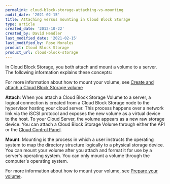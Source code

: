 ```yaml
---
permalink: cloud-block-storage-attaching-vs-mounting
audit_date: '2021-02-15'
title: Attaching versus mounting in Cloud Block Storage
type: article
created_date: '2012-10-22'
created_by: David Hendler
last_modified_date: '2021-02-15'
last_modified_by: Rose Morales
product: Cloud Block Storage
product_url: cloud-block-storage
---
```


In Cloud Block Storage, you both attach and mount a volume to a server. The
following information explains these concepts:

For more information about how to mount your volume, see [Create and attach a Cloud Block Storage volume](/support/how-to/create-and-attach-a-cloud-block-storage-volume/)

**Attach**: When you attach a Cloud Block Storage Volume to a server, a
logical connection is created from a Cloud Block Storage node to the
hypervisor hosting your cloud server. This process happens over a network link
via the iSCSI protocol and exposes the new volume as a virtual device
to the host. To your Cloud Server, the volume appears as a new raw
storage device. You can attach a Cloud Block Storage Volume through
either the API or the [Cloud Control Panel](https://login.rackspace.com/).

**Mount**: Mounting is the process in which a user instructs the operating
system to map the directory structure logically to a physical storage device.
You can mount your volume after you attach and format it for use by a
server's operating system. You can only mount a volume through the computer's
operating system.

For more information about how to mount your volume, see [Prepare your volume](/support/how-to/prepare-your-cloud-block-storage-volume).
